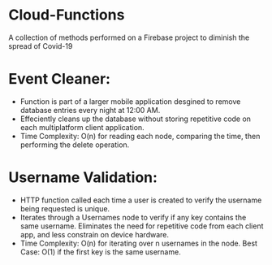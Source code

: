# Cloud-Functions
A collection of methods performed on a Firebase project to diminish the spread of Covid-19

# Event Cleaner:
* Function is part of a larger mobile application desgined to remove database entries every night at 12:00 AM. 
* Effeciently cleans up the database without storing repetitive code on each multiplatform client application.
* Time Complexity: O(n) for reading each node, comparing the time, then performing the delete operation.

# Username Validation:
* HTTP function called each time a user is created to verify the username being requested is unique.
* Iterates through a Usernames node to verify if any key contains the same username. Eliminates the need for repetitive code from each client app, and less constrain on device hardware.
* Time Complexity: O(n) for iterating over n usernames in the node. Best Case: O(1) if the first key is the same username.
